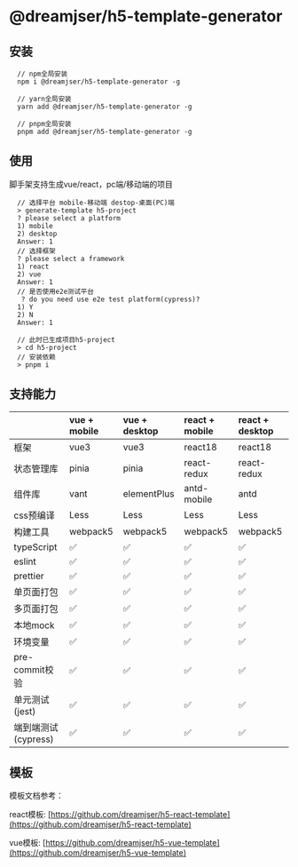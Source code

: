 # @dreamjser/h5-template-generator

## 安装

```
  // npm全局安装
  npm i @dreamjser/h5-template-generator -g

  // yarn全局安装
  yarn add @dreamjser/h5-template-generator -g

  // pnpm全局安装
  pnpm add @dreamjser/h5-template-generator -g
```


## 使用

脚手架支持生成vue/react，pc端/移动端的项目

```
  // 选择平台 mobile-移动端 destop-桌面(PC)端
  > generate-template h5-project
  ? please select a platform
  1) mobile
  2) desktop
  Answer: 1
  // 选择框架
  ? please select a framework
  1) react
  2) vue
  Answer: 1
  // 是否使用e2e测试平台
   ? do you need use e2e test platform(cypress)?
  1) Y
  2) N
  Answer: 1

  // 此时已生成项目h5-project
  > cd h5-project
  // 安装依赖
  > pnpm i
```

## 支持能力

|   | vue + mobile  | vue + desktop  | react + mobile  | react + desktop  |
|:----------|:----------|:----------|:----------|:----------|
| 框架    | vue3   | vue3    | react18    | react18    |
| 状态管理库    | pinia    | pinia    | react-redux    | react-redux    |
| 组件库    | vant    | elementPlus    | antd-mobile    | antd    |
| css预编译    | Less    | Less    | Less    | Less    |
| 构建工具    | webpack5    | webpack5    | webpack5    | webpack5    |
| typeScript    | :white_check_mark:     | :white_check_mark:    | :white_check_mark:    | :white_check_mark:    |
| eslint    | :white_check_mark:    | :white_check_mark:    | :white_check_mark:    | :white_check_mark:    |
| prettier    | :white_check_mark:    | :white_check_mark:    | :white_check_mark:    | :white_check_mark:    |
| 单页面打包    | :white_check_mark:    | :white_check_mark:    | :white_check_mark:    | :white_check_mark:    |
| 多页面打包    | :white_check_mark:    | :white_check_mark:    | :white_check_mark:   | :white_check_mark:    |
| 本地mock    | :white_check_mark:    | :white_check_mark:    | :white_check_mark:    | :white_check_mark:    |
| 环境变量   | :white_check_mark:    | :white_check_mark:    | :white_check_mark:    | :white_check_mark:    |
| pre-commit校验    | :white_check_mark:    | :white_check_mark:    | :white_check_mark:    | :white_check_mark:    |
| 单元测试(jest)    | :white_check_mark:    | :white_check_mark:    | :white_check_mark:    | :white_check_mark:    |
| 端到端测试(cypress)    | :white_check_mark:    | :white_check_mark:    | :white_check_mark:    | :white_check_mark:    |

## 模板

模板文档参考：

react模板: [https://github.com/dreamjser/h5-react-template](https://github.com/dreamjser/h5-react-template)

vue模板: [https://github.com/dreamjser/h5-vue-template](https://github.com/dreamjser/h5-vue-template)


